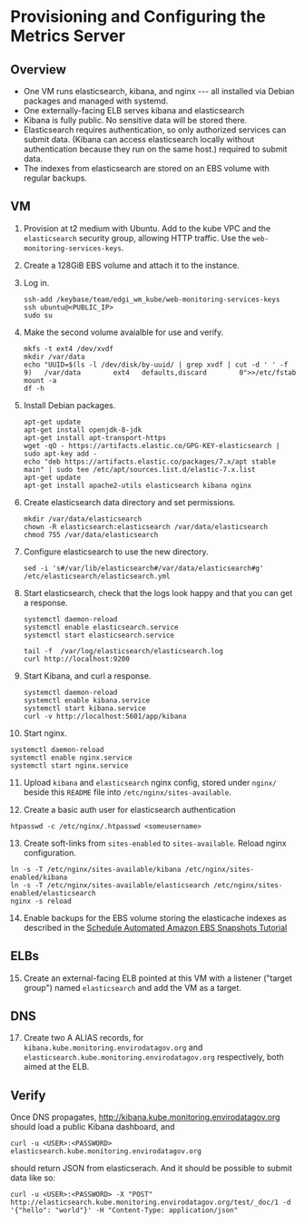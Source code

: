 # Provisioning and Configuring the Metrics Server

## Overview

* One VM runs elasticsearch, kibana, and nginx --- all installed via Debian
  packages and managed with systemd.
* One externally-facing ELB serves kibana and elasticsearch
* Kibana is fully public. No sensitive data will be stored there.
* Elasticsearch requires authentication, so only authorized services can submit
  data. (Kibana can access elasticsearch locally without authentication because
  they run on the same host.) required to submit data.
* The indexes from elasticsearch are stored on an EBS volume with regular
  backups.

## VM

1. Provision at t2 medium with Ubuntu. Add to the kube VPC and the
   ``elasticsearch`` security group, allowing HTTP traffic. Use the
   ``web-monitoring-services-keys``.

2. Create a 128GiB EBS volume and attach it to the instance.

3. Log in.

   ```
   ssh-add /keybase/team/edgi_wm_kube/web-monitoring-services-keys
   ssh ubuntu@<PUBLIC_IP>
   sudo su
   ```

4. Make the second volume avaialble for use and verify.
   ```
   mkfs -t ext4 /dev/xvdf
   mkdir /var/data
   echo "UUID=$(ls -l /dev/disk/by-uuid/ | grep xvdf | cut -d ' ' -f 9)   /var/data        ext4   defaults,discard        0">>/etc/fstab
   mount -a
   df -h
   ```

5. Install Debian packages.

   ```
   apt-get update
   apt-get install openjdk-8-jdk
   apt-get install apt-transport-https
   wget -qO - https://artifacts.elastic.co/GPG-KEY-elasticsearch | sudo apt-key add -
   echo "deb https://artifacts.elastic.co/packages/7.x/apt stable main" | sudo tee /etc/apt/sources.list.d/elastic-7.x.list
   apt-get update
   apt-get install apache2-utils elasticsearch kibana nginx
   ```

6. Create elasticsearch data directory and set permissions.

   ```
   mkdir /var/data/elasticsearch
   chown -R elasticsearch:elasticsearch /var/data/elasticsearch
   chmod 755 /var/data/elasticsearch
   ```

7. Configure elasticsearch to use the new directory.

   ```
   sed -i 's#/var/lib/elasticsearch#/var/data/elasticsearch#g' /etc/elasticsearch/elasticsearch.yml
   ```


8. Start elasticsearch, check that the logs look happy and that you can get a
   response.

   ```
   systemctl daemon-reload
   systemctl enable elasticsearch.service
   systemctl start elasticsearch.service

   tail -f  /var/log/elasticsearch/elasticsearch.log 
   curl http://localhost:9200
   ```

9. Start Kibana, and curl a response.

   ```
   systemctl daemon-reload
   systemctl enable kibana.service
   systemctl start kibana.service
   curl -v http://localhost:5601/app/kibana
   ```

10. Start nginx.

   ```
   systemctl daemon-reload
   systemctl enable nginx.service
   systemctl start nginx.service
   ```

11. Upload ``kibana`` and ``elasticsearch`` nginx config, stored under ``nginx/``
   beside this ``README`` file into ``/etc/nginx/sites-available``.

12. Create a basic auth user for elasticsearch authentication

   ```
   htpasswd -c /etc/nginx/.htpasswd <someusername>
   ```

13. Create soft-links from ``sites-enabled`` to ``sites-available``. Reload nginx
   configuration.


   ```
   ln -s -T /etc/nginx/sites-available/kibana /etc/nginx/sites-enabled/kibana
   ln -s -T /etc/nginx/sites-available/elasticsearch /etc/nginx/sites-enabled/elasticsearch
   nginx -s reload
   ```

14. Enable backups for the EBS volume storing the elasticache indexes as described in the [Schedule Automated Amazon EBS Snapshots Tutorial](https://docs.aws.amazon.com/AmazonCloudWatch/latest/events/TakeScheduledSnapshot.html)

## ELBs

15. Create an external-facing ELB pointed at this VM with a  listener ("target
   group") named ``elasticsearch`` and add the VM as a target.

## DNS

17. Create two A ALIAS records, for ``kibana.kube.monitoring.envirodatagov.org``
    and ``elasticsearch.kube.monitoring.envirodatagov.org`` respectively, both
    aimed at the ELB.

## Verify

Once DNS propagates, http://kibana.kube.monitoring.envirodatagov.org should load
a public Kibana dashboard, and

```
curl -u <USER>:<PASSWORD> elasticsearch.kube.monitoring.envirodatagov.org
```

should return JSON from elasticserach. And it should be possible to submit data
like so:

```
curl -u <USER>:<PASSWORD> -X "POST" http://elasticsearch.kube.monitoring.envirodatagov.org/test/_doc/1 -d '{"hello": "world"}' -H "Content-Type: application/json"
```
